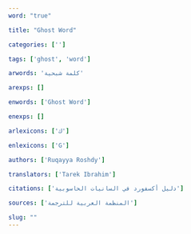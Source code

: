 ```yaml
---
word: "true"

title: "Ghost Word"

categories: ['']

tags: ['ghost', 'word']

arwords: 'كلمة شبحية'

arexps: []

enwords: ['Ghost Word']

enexps: []

arlexicons: ['ك']

enlexicons: ['G']

authors: ['Ruqayya Roshdy']

translators: ['Tarek Ibrahim']

citations: ['دليل أكسفورد في السانيات الحاسوبية']

sources: ['المنظمة العربية للترجمة']

slug: ""
---
```

